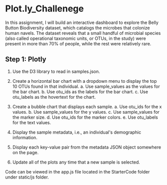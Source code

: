 # Plot.ly_Challenege

In this assignment, I will build an interactive dashboard to explore the Belly Button Biodiversity dataset, which catalogs the microbes that colonize human navels.
The dataset reveals that a small handful of microbial species (also called operational taxonomic units, or OTUs, in the study) were present in more than 70% of people, while the rest were relatively rare.

## Step 1: Plotly

1. Use the D3 library to read in samples.json.

2. Create a horizontal bar chart with a dropdown menu to display the top 10 OTUs found in that individual.
a. Use sample_values as the values for the bar chart.
b. Use otu_ids as the labels for the bar chart.
c. Use otu_labels as the hovertext for the chart.

3. Create a bubble chart that displays each sample.
a. Use otu_ids for the x values.
b. Use sample_values for the y values.
c. Use sample_values for the marker size.
d. Use otu_ids for the marker colors.
e. Use otu_labels for the text values.

4. Display the sample metadata, i.e., an individual's demographic information.

5. Display each key-value pair from the metadata JSON object somewhere on the page.

6. Update all of the plots any time that a new sample is selected.


Code can be viewed in the app.js file located in the StarterCode folder under static/js folder.
